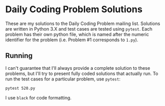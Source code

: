 # Daily Coding Problem Solutions

These are my solutions to the Daily Coding Problem mailing list. Solutions are
written in Python 3.X and test cases are tested using `pytest`. Each problem
has their own python file, which is named after the numeric identifier for the
problem (i.e. Problem #1 corresponds to `1.py`).

## Running

I can't guarantee that I'll always provide a complete solution to these
problems, but I'll try to present fully coded solutions that actually run. To
run the test cases for a particular problem, use `pytest`:

```
pytest 520.py
```

I use `black` for code formatting.
